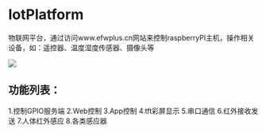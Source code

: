 # IotPlatform
物联网平台，通过访问www.efwplus.cn网站来控制raspberryPI主机，操作相关设备，如：遥控器、温度湿度传感器、摄像头等


![](https://raw.githubusercontent.com/kakake/IotPlatform/master/docs/demo.png) 


功能列表：
--
1.控制GPIO服务端
2.Web控制
3.App控制
4.tft彩屏显示
5.串口通信
6.红外接收发送
7.人体红外感应
8.各类感应器
